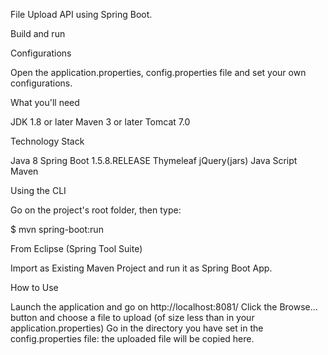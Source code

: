 File Upload API using Spring Boot.

Build and run

Configurations

Open the application.properties, config.properties file and set your own configurations.

What you'll need

JDK 1.8 or later
Maven 3 or later
Tomcat 7.0

Technology Stack

Java 8
Spring Boot 1.5.8.RELEASE
Thymeleaf
jQuery(jars)
Java Script
Maven


Using the CLI

Go on the project's root folder, then type:

$ mvn spring-boot:run

From Eclipse (Spring Tool Suite)

Import as Existing Maven Project and run it as Spring Boot App.

How to Use

Launch the application and go on http://localhost:8081/
Click the Browse... button and choose a file to upload (of size less than in your application.properties)
Go in the directory you have set in the config.properties file: the uploaded file will be copied here.
